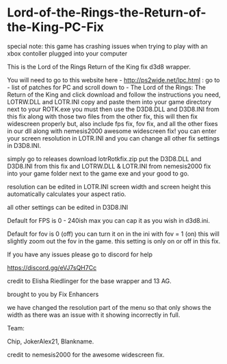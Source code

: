 # Lord-of-the-Rings-the-Return-of-the-King-PC-Fix

special note: this game has crashing issues when trying to play with an xbox contoller plugged into your computer

This is the Lord of the Rings Return of the King fix d3d8 wrapper.

You will need to go to this website here - http://ps2wide.net/lpc.html : go to - list of patches for PC and scroll down to - The Lord of the Rings: The Return of the King and click download and follow the instructions you need,
LOTRW.DLL and LOTR.INI copy and paste them into your game directory next to your ROTK.exe you must then use the D3D8.DLL and D3D8.INI from this fix along with those two files from the other fix, this will then fix widescreen properly but, 
also include fps fix, fov fix, and all the other fixes in our dll along with nemesis2000 awesome widescreen fix! you can enter your screen resolution in LOTR.INI and you can change all other fix settings in D3D8.INI.  

simply go to releases download lotrRotkfix.zip put the D3D8.DLL and D3D8.INI from this fix and LOTRW.DLL & LOTR.INI from nemesis2000 fix into your game folder next to the game exe and your good to go. 

resolution can be edited in LOTR.INI screen width and screen height this automatically calculates your aspect ratio.

all other settings can be edited in D3D8.INI

Default for FPS is 0 - 240ish max you can cap it as you wish in d3d8.ini.

Default for fov is 0 (off) you can turn it on in the ini with fov = 1 (on) this will slightly zoom out the fov in the game. this setting is only on or off in this fix.

If you have any issues please go to discord for help 

https://discord.gg/eVJ7sQH7Cc

credit to Elisha Riedlinger for the base wrapper and 13 AG.

brought to you by Fix Enhancers 

we have changed the resolution part of the menu so that only shows the width as there was an issue with it showing incorrectly in full.

Team: 

Chip, JokerAlex21, Blankname.

credit to nemesis2000 for the awesome widescreen fix.
